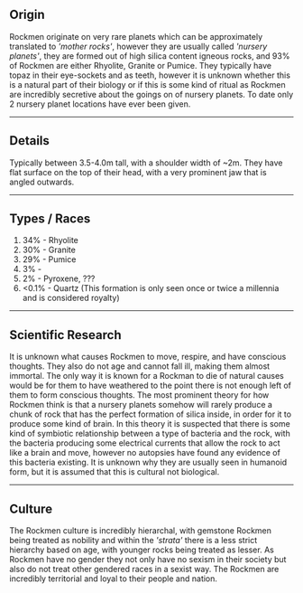 ## Origin
Rockmen originate on very rare planets which can be approximately translated to *'mother rocks'*, however they are usually called *'nursery planets'*, they are formed out of high silica content igneous rocks, and 93% of Rockmen are either Rhyolite, Granite or Pumice. They typically have topaz in their eye-sockets and as teeth, however it is unknown whether this is a natural part of their biology or if this is some kind of ritual as Rockmen are incredibly secretive about the goings on of nursery planets. To date only 2 nursery planet locations have ever been given.

--------
## Details
Typically between 3.5-4.0m tall, with a shoulder width of ~2m.
They have flat surface on the top of their head, with a very prominent jaw that is angled outwards.

----------
## Types / Races
1. 34% - Rhyolite
2. 30% - Granite
3. 29% - Pumice
4. 3% - 
5. 2% - Pyroxene, ???
6. <0.1% - Quartz (This formation is only seen once or twice a millennia and is considered royalty)

----------
## Scientific Research
It is unknown what causes Rockmen to move, respire, and have conscious thoughts. They also do not age and cannot fall ill, making them almost immortal.
The only way it is known for a Rockman to die of natural causes would be for them to have weathered to the point there is not enough left of them to form conscious thoughts.
The most prominent theory for how Rockmen think is that a nursery planets somehow will rarely produce a chunk of rock that has the perfect formation of silica inside, in order for it to produce some kind of brain. In this theory it is suspected that there is some kind of symbiotic relationship between a type of bacteria and the rock, with the bacteria producing some electrical currents that allow the rock to act like a brain and move, however no autopsies have found any evidence of this bacteria existing.
It is unknown why they are usually seen in humanoid form, but it is assumed that this is cultural not biological.


----------
## Culture
The Rockmen culture is incredibly hierarchal, with gemstone Rockmen being treated as nobility and within the *'strata'* there is a less strict hierarchy based on age, with younger rocks being treated as lesser.
As Rockmen have no gender they not only have no sexism in their society but also do not treat other gendered races in a sexist way.
The Rockmen are incredibly territorial and loyal to their people and nation.